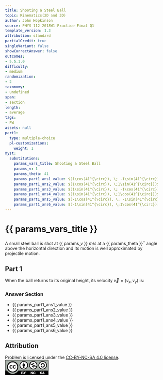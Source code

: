 ```yaml
---
title: Shooting a Steel Ball
topic: Kinematics(2D and 3D)
author: John Hopkinson
source: PHYS 112 2018W1 Practice Final Q1
template_version: 1.3
attribution: standard
partialCredit: true
singleVariant: false
showCorrectAnswer: false
outcomes:
- 5.5.1.0
difficulty:
- medium
randomization:
- 2
taxonomy:
- undefined
span:
- section
length:
- average
tags:
- PW
assets: null
part1:
  type: multiple-choice
  pl-customizations:
    weight: 1
myst:
  substitutions:
    params_vars_title: Shooting a Steel Ball
    params_v: 1
    params_theta: 41
    params_part1_ans1_value: $(1\cos(41^{\circ}), \; -1\sin(41^{\circ}))$
    params_part1_ans2_value: $(1\cos(41^{\circ}), \;1\sin(41^{\circ}))$
    params_part1_ans3_value: $(1\sin(41^{\circ}), \; -1\cos(41^{\circ}))$
    params_part1_ans4_value: $(1\sin(41^{\circ}), \;1\cos(41^{\circ}))$
    params_part1_ans5_value: $(-1\cos(41^{\circ}), \; -1\sin(41^{\circ}))$
    params_part1_ans6_value: $(-1\sin(41^{\circ}), \;1\cos(41^{\circ}))$
---
```

# {{ params_vars_title }}
A small steel ball is shot at {{ params_v }} $m/s$ at a {{ params_theta }}$^{\circ}$ angle above the horizontal direction and its motion is well approximated by projectile motion.

## Part 1

When the ball returns to its original height, its velocity $\overrightarrow{v} = (v_x, v_y)$ is:

### Answer Section

- {{ params_part1_ans1_value }}
- {{ params_part1_ans2_value }}
- {{ params_part1_ans3_value }}
- {{ params_part1_ans4_value }}
- {{ params_part1_ans5_value }}
- {{ params_part1_ans6_value }}

## Attribution

Problem is licensed under the [CC-BY-NC-SA 4.0 license](https://creativecommons.org/licenses/by-nc-sa/4.0/).<br> ![The Creative Commons 4.0 license requiring attribution-BY, non-commercial-NC, and share-alike-SA license.](https://raw.githubusercontent.com/firasm/bits/master/by-nc-sa.png)